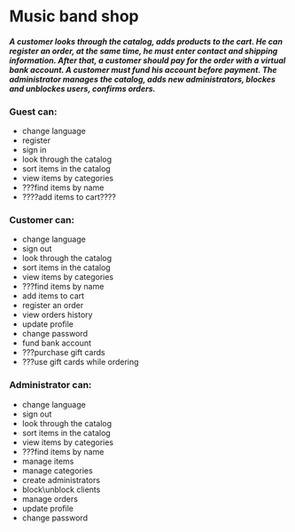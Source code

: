 # Music band shop
#### *A customer looks through the catalog, adds products to the cart. He can register an order, at the same time, he must enter contact and shipping information. After that, a customer should pay for the order with a virtual bank account. A customer must fund his account before payment. The administrator manages the catalog, adds new administrators, blockes and unblockes users, confirms orders.*
### Guest can:
- change language
- register
- sign in
- look through the catalog
- sort items in the catalog
- view items by categories
- ???find items by name
- ????add items to cart????
### Customer can:
- change language
- sign out
- look through the catalog
- sort items in the catalog
- view items by categories
- ???find items by name
- add items to cart
- register an order
- view orders history
- update profile
- change password
- fund bank account
- ???purchase gift cards
- ???use gift cards while ordering
### Administrator can:
- change language
- sign out
- look through the catalog
- sort items in the catalog
- view items by categories
- ???find items by name
- manage items
- manage categories
- create administrators
- block\unblock clients
- manage orders
- update profile
- change password

